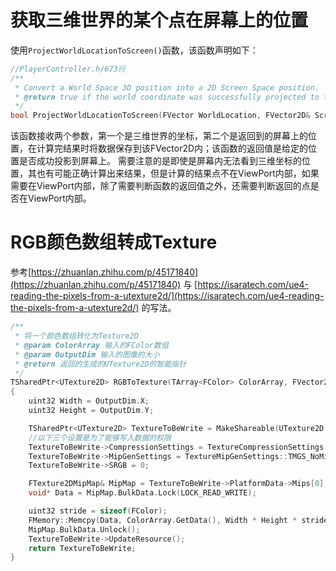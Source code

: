# 获取三维世界的某个点在屏幕上的位置
使用`ProjectWorldLocationToScreen()`函数，该函数声明如下：
```C++
//PlayerController.h/673行
/**
 * Convert a World Space 3D position into a 2D Screen Space position.
 * @return true if the world coordinate was successfully projected to the screen.
 */
bool ProjectWorldLocationToScreen(FVector WorldLocation, FVector2D& ScreenLocation, bool bPlayerViewportRelative = false) const;
```
该函数接收两个参数，第一个是三维世界的坐标，第二个是返回到的屏幕上的位置，在计算完结果时将数据保存到该FVector2D内；该函数的返回值是给定的位置是否成功投影到屏幕上。
需要注意的是即使是屏幕内无法看到三维坐标的位置，其也有可能正确计算出来结果，但是计算的结果点不在ViewPort内部，如果需要在ViewPort内部，除了需要判断函数的返回值之外，还需要判断返回的点是否在ViewPort内部。
# RGB颜色数组转成Texture
参考[https://zhuanlan.zhihu.com/p/45171840](https://zhuanlan.zhihu.com/p/45171840) 与 [https://isaratech.com/ue4-reading-the-pixels-from-a-utexture2d/](https://isaratech.com/ue4-reading-the-pixels-from-a-utexture2d/) 的写法。
```C++
/**
 * 将一个颜色数组转化为Texture2D
 * @param ColorArray 输入的FColor数组
 * @param OutputDim 输入的图像的大小
 * @return 返回的生成的UTexture2D的智能指针
 */
TSharedPtr<UTexture2D> RGBToTexture(TArray<FColor> ColorArray, FVector2D OutputDim)
{
	uint32 Width = OutputDim.X;
	uint32 Height = OutputDim.Y;

	TSharedPtr<UTexture2D> TextureToBeWrite = MakeShareable(UTexture2D::CreateTransient(Width, Height));
    //以下三个设置是为了能够写入数据的权限
	TextureToBeWrite->CompressionSettings = TextureCompressionSettings::TC_VectorDisplacementmap;
    TextureToBeWrite->MipGenSettings = TextureMipGenSettings::TMGS_NoMipmaps;
	TextureToBeWrite->SRGB = 0;

	FTexture2DMipMap& MipMap = TextureToBeWrite->PlatformData->Mips[0];
	void* Data = MipMap.BulkData.Lock(LOCK_READ_WRITE);

	uint32 stride = sizeof(FColor);
	FMemory::Memcpy(Data, ColorArray.GetData(), Width * Height * stride);
	MipMap.BulkData.Unlock();
	TextureToBeWrite->UpdateResource();
	return TextureToBeWrite;
}
```
